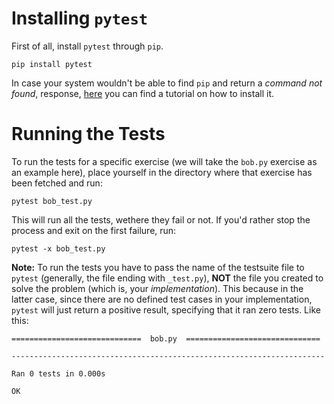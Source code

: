 # Installing `pytest`

First of all, install `pytest` through `pip`.
```
pip install pytest
```
In case your system wouldn't be able to find `pip` and return a _command not found_, response,  [here](https://pip.pypa.io/en/stable/installing/) you can find a tutorial on how to install it.

# Running the Tests

To run the tests for a specific exercise (we will take the `bob.py` exercise as an example here), place yourself in the directory where that exercise has been fetched and run:

```
pytest bob_test.py
```

This will run all the tests, wethere they fail or not. If you'd rather stop the process and exit on the first failure, run:

```
pytest -x bob_test.py
```

**Note:** To run the tests you have to pass the name of the testsuite file to `pytest` (generally, the file ending with `_test.py`), **NOT** the file you created to solve the problem (which is, your _implementation_). This because in the latter case, since there are no defined test cases in your implementation, `pytest` will just return a positive result, specifying that it ran zero tests. Like this:

```
=============================  bob.py  ==============================

----------------------------------------------------------------------

Ran 0 tests in 0.000s

OK
```
